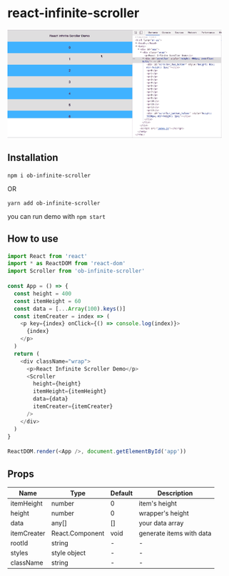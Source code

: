 # react-infinite-scroller

![image](https://raw.githubusercontent.com/xfcf1/react-infinite-scroller/master/image.gif)

## Installation

`npm i ob-infinite-scroller`

OR

`yarn add ob-infinite-scroller`

you can run demo with `npm start`

## How to use

```js
import React from 'react'
import * as ReactDOM from 'react-dom'
import Scroller from 'ob-infinite-scroller'

const App = () => {
  const height = 400
  const itemHeight = 60
  const data = [...Array(100).keys()]
  const itemCreater = index => (
    <p key={index} onClick={() => console.log(index)}>
      {index}
    </p>
  )
  return (
    <div className="wrap">
      <p>React Infinite Scroller Demo</p>
      <Scroller
        height={height}
        itemHeight={itemHeight}
        data={data}
        itemCreater={itemCreater}
      />
    </div>
  )
}

ReactDOM.render(<App />, document.getElementById('app'))
```

## Props

| Name        | Type            | Default | Description              |
| ----------- | --------------- | ------- | ------------------------ |
| itemHeight  | number          | 0       | item's height            |
| height      | number          | 0       | wrapper's height         |
| data        | any[]           | []      | your data array          |
| itemCreater | React.Component | void    | generate items with data |
| rootId      | string          | -       | -                        |
| styles      | style object    | -       | -                        |
| className   | string          | -       | -                        |

